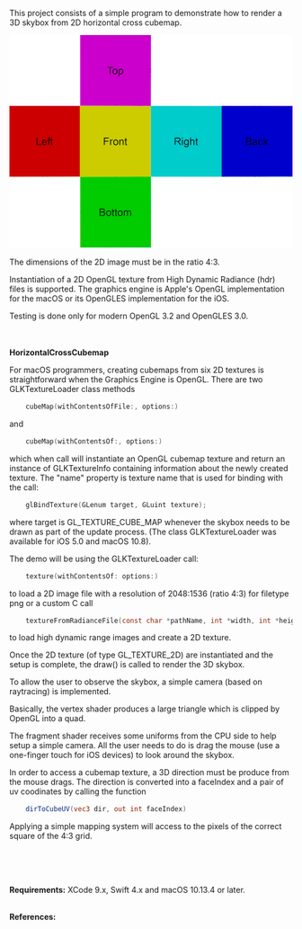 This project consists of a simple program to demonstrate how to render a 3D skybox from 2D horizontal cross cubemap. 

![](HorzCross.png)

The dimensions of the 2D image must be in the ratio 4:3.

 Instantiation of a 2D OpenGL texture from High Dynamic Radiance (hdr) files is supported. The graphics engine is Apple's OpenGL implementation for the macOS or its OpenGLES implementation for the iOS.

Testing is done only for modern OpenGL 3.2 and OpenGLES 3.0.
<br />
<br />
<br />

**HorizontalCrossCubemap** 

For macOS programmers, creating cubemaps from six 2D textures is straightforward when the Graphics Engine is OpenGL. There are two GLKTextureLoader class methods

```swift
    cubeMap(withContentsOfFile:, options:)
```
and 

```swift
    cubeMap(withContentsOf:, options:)
```

which when call will instantiate an OpenGL cubemap texture and return an instance of GLKTextureInfo containing information about the newly created texture. The "name" property is texture name that is used for binding with the call:

```c
    glBindTexture(GLenum target, GLuint texture);
```

where target is GL_TEXTURE_CUBE_MAP whenever the skybox needs to be drawn as part of the update process. (The class GLKTextureLoader was available for iOS 5.0 and macOS 10.8).

The demo will be using the GLKTextureLoader call:

```swift
    texture(withContentsOf: options:)
```

to load a 2D image file with a resolution of 2048:1536 (ratio 4:3) for filetype png or a custom C call

```c
    textureFromRadianceFile(const char *pathName, int *width, int *height)
```

to load high dynamic range images and create a 2D texture.

Once the 2D texture (of type GL_TEXTURE_2D) are instantiated and the setup is complete, the draw() is called to render the 3D skybox.

To allow the user to observe the skybox, a simple camera (based on raytracing) is implemented.

Basically, the vertex shader produces a large triangle which is clipped by OpenGL into a quad.

The fragment shader receives some uniforms from the CPU side to help setup a simple camera. All the user needs to do is drag the mouse (use a one-finger touch for iOS devices) to look around the skybox.

In order to access a cubemap texture, a 3D direction must be produce from the mouse drags. The direction is converted into a faceIndex and a pair of uv coodinates by calling the function

```glsl
    dirToCubeUV(vec3 dir, out int faceIndex)
```

Applying a simple mapping system will access to the pixels of the correct square of the 4:3 grid.

<br />
<br />
<br />

**Requirements:** XCode 9.x, Swift 4.x and macOS 10.13.4 or later.
<br />
<br />

**References:**







